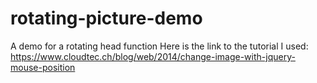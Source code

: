 # rotating-picture-demo
A demo for a rotating head function
Here is the link to the tutorial I used: https://www.cloudtec.ch/blog/web/2014/change-image-with-jquery-mouse-position
